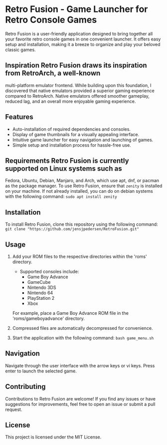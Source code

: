 # Retro Fusion - Game Launcher for Retro Console Games
Retro Fusion is a user-friendly application designed to bring together all your
favorite retro console games in one convenient launcher. It offers easy setup
and installation, making it a breeze to organize and play your beloved classic
games.



## Inspiration Retro Fusion draws its inspiration from RetroArch, a well-known
multi-platform emulator frontend. While building upon this foundation, I
discovered that native emulators provided a superior gaming experience compared
to RetroArch. Native emulators offered smoother gameplay, reduced lag, and an
overall more enjoyable gaming experience.

## Features
* Auto-installation of required dependencies and consoles.
* Display of game thumbnails for a visually appealing interface.
* Intuitive game launcher for easy navigation and launching of games.
* Simple setup and installation process for hassle-free use.

## Requirements Retro Fusion is currently supported on Linux systems such as
Fedora, Ubuntu, Debian, Manjaro, and Arch, which use apt, dnf, or pacman as the
package manager. To use Retro Fusion, ensure that `zenity` is installed on your
machine. If not already installed, you can do on debian systems with the following command:
`sudo apt install zenity` 


## Installation
To install Retro Fusion, clone this repository using the following command:
`git clone "https://github.com/jensjpedersen/RetroFusion.git"` 


## Usage
1. Add your ROM files to the respective directories within the 'roms' directory.
   - Supported consoles include:
     * Game Boy Advance
     * GameCube
     * Nintendo 3DS
     * Nintendo 64
     * PlayStation 2
     * Xbox

   For example, place a Game Boy Advance ROM file in the 'roms/gameboyadvance' directory.

2. Compressed files are automatically decompressed for convenience.

3. Start the application with the following command:
`bash game_menu.sh` 


## Navigation
Navigate through the user interface with the arrow keys or vi keys. Press enter
to launch the selected game.

## Contributing
Contributions to Retro Fusion are welcome! If you find any issues or have
suggestions for improvements, feel free to open an issue or submit a pull
request.

## License
This project is licensed under the MIT License.



